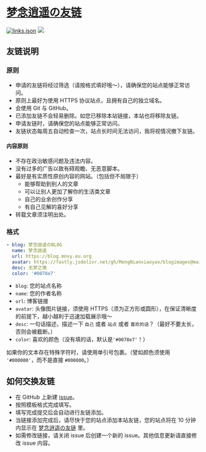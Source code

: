 # [梦念逍遥の友链](https://friends.mnxy.eu.org)

[![links.json](https://img.shields.io/badge/links.json-yellow)](https://friends.mnxy.eu.org/links.json)
![](https://friends.mnxy.eu.org/timestamp.svg)

## 友链说明

### 原则

- 申请的友链将经过筛选（请按格式填好哦～），请确保您的站点能够正常访问。
- 原则上最好为使用 HTTPS 协议站点，且拥有自己的独立域名。
- 会使用 Git 与 GitHub。
- 已添加友链不会轻易删除。如您已移除本站链接，本站也将移除友链。
- 申请友链时，请确保您的站点能够正常访问。
- 友链状态每周五自动检查一次，站点长时间无法访问，我将视情况撤下友链。

#### 内容原则

- 不存在政治敏感问题及违法内容。
- 没有过多的广告以致有碍观瞻、无恶意脚本。
- 最好是有实质性原创内容的网站。（包括但不局限于）
  - 能够帮助到别人的文章
  - 可以让别人更加了解你的生活类文章
  - 自己的业余创作分享
  - 有自己见解的喜好分享
- 转载文章须注明出处。

### 格式

```yaml
- blog: 梦念逍遥のBLOG
  name: 梦念逍遥
  url: https://blog.mnxy.eu.org
  avatar: https://fastly.jsdelivr.net/gh/MengNianxiaoyao/blogimages@main/siteicon/icon.svg
  desc: 无梦之境
  color: '#0078e7'
```

- `blog`: 您的站点名称
- `name`: 您的作者名称
- `url`: 博客链接
- `avatar`: 头像图片链接，须使用 HTTPS（须为正方形或圆形），在保证清晰度的前提下，越小越利于迅速加载展示哦～
- `desc`: 一句话描述，描述一下 `自己` 或者 `站点` 或者 `喜欢的话`？（最好不要太长，否则会被截断。）
- `color`: 喜欢的颜色（没有填的话，默认是`'#0078e7'`！）

如果你的文本存在特殊字符时，请使用单引号包裹。（譬如颜色须使用 `'#000000'`，而不是直接 `#000000`。）

## 如何交换友链

- 在 GitHub 上新建 [issue](https://github.com/MengNianxiaoyao/friends/issues/new?template=custom.yaml)。
- 按照模板格式完成填写。
- 填写完成提交后会自动进行友链添加。
- 当链接添加完成后，请尽快于您的站点添加本站友链，您的站点将在 10 分钟内显示在 [梦念逍遥の友链](https://blog.mnxy.eu.org/links/) 里。
- 如需修改链接，请关闭 issue 后创建一个新的 issue。其他信息更新请直接修改 issue 内容。
